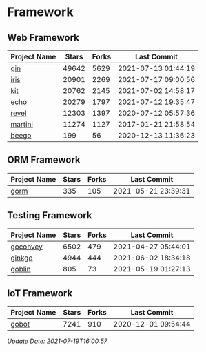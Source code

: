 # Framework

## Web Framework
| Project Name | Stars | Forks | Last Commit |
| ------------ | ----- | ----- | ----------- |
| [gin](https://github.com/gin-gonic/gin) | 49642 | 5629 | 2021-07-13 01:44:19 |
| [iris](https://github.com/kataras/iris) | 20901 | 2269 | 2021-07-17 09:00:56 |
| [kit](https://github.com/go-kit/kit) | 20762 | 2145 | 2021-07-02 14:58:17 |
| [echo](https://github.com/labstack/echo) | 20279 | 1797 | 2021-07-12 19:35:47 |
| [revel](https://github.com/revel/revel) | 12303 | 1397 | 2020-07-12 05:57:36 |
| [martini](https://github.com/go-martini/martini) | 11274 | 1127 | 2017-01-21 21:58:54 |
| [beego](https://github.com/astaxie/beego) | 199 | 56 | 2020-12-13 11:36:23 |

## ORM Framework
| Project Name | Stars | Forks | Last Commit |
| ------------ | ----- | ----- | ----------- |
| [gorm](https://github.com/jinzhu/gorm) | 335 | 105 | 2021-05-21 23:39:31 |

## Testing Framework
| Project Name | Stars | Forks | Last Commit |
| ------------ | ----- | ----- | ----------- |
| [goconvey](https://github.com/smartystreets/goconvey) | 6502 | 479 | 2021-04-27 05:44:01 |
| [ginkgo](https://github.com/onsi/ginkgo) | 4944 | 444 | 2021-06-02 18:34:18 |
| [goblin](https://github.com/franela/goblin) | 805 | 73 | 2021-05-19 01:27:13 |

## IoT Framework
| Project Name | Stars | Forks | Last Commit |
| ------------ | ----- | ----- | ----------- |
| [gobot](https://github.com/hybridgroup/gobot) | 7241 | 910 | 2020-12-01 09:54:44 |

*Update Date: 2021-07-19T16:00:57*